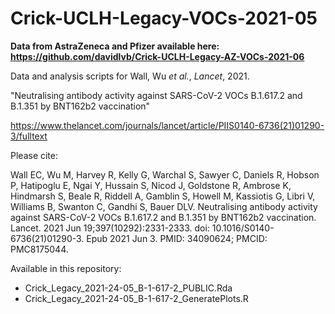 # Crick-UCLH-Legacy-VOCs-2021-05

**Data from AstraZeneca and Pfizer available here: https://github.com/davidlvb/Crick-UCLH-Legacy-AZ-VOCs-2021-06**

Data and analysis scripts for Wall, Wu _et al._, _Lancet_, 2021.

"Neutralising antibody activity against SARS-CoV-2 VOCs B.1.617.2 and B.1.351 by BNT162b2 vaccination"

https://www.thelancet.com/journals/lancet/article/PIIS0140-6736(21)01290-3/fulltext

Please cite:

Wall EC, Wu M, Harvey R, Kelly G, Warchal S, Sawyer C, Daniels R, Hobson P, Hatipoglu E, Ngai Y, Hussain S, Nicod J, Goldstone R, Ambrose K, Hindmarsh S, Beale R, Riddell A, Gamblin S, Howell M, Kassiotis G, Libri V, Williams B, Swanton C, Gandhi S, Bauer DLV. Neutralising antibody activity against SARS-CoV-2 VOCs B.1.617.2 and B.1.351 by BNT162b2 vaccination. Lancet. 2021 Jun 19;397(10292):2331-2333. doi: 10.1016/S0140-6736(21)01290-3. Epub 2021 Jun 3. PMID: 34090624; PMCID: PMC8175044.

Available in this repository:
 * Crick_Legacy_2021-24-05_B-1-617-2_PUBLIC.Rda
 * Crick_Legacy_2021-24-05_B-1-617-2_GeneratePlots.R
